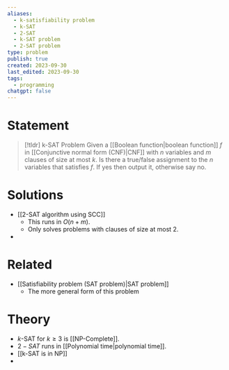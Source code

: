 ```yaml
---
aliases:
  - k-satisfiability problem
  - k-SAT
  - 2-SAT
  - k-SAT problem
  - 2-SAT problem
type: problem
publish: true
created: 2023-09-30
last_edited: 2023-09-30
tags:
  - programming
chatgpt: false
---
```

# Statement

>[!tldr] k-SAT Problem
>Given a [[Boolean function|boolean function]] $f$ in [[Conjunctive normal form (CNF)|CNF]] with $n$ variables and $m$ clauses of size at most $k$. Is there a true/false assignment to the $n$ variables that satisfies $f$. If yes then output it, otherwise say no.

# Solutions
 - [[2-SAT algorithm using SCC]]
	 - This runs in $O(n + m)$.
	 - Only solves problems with clauses of size at most 2.
- 

# Related
- [[Satisfiability problem (SAT problem)|SAT problem]]
	- The more general form of this problem

# Theory
- $k$-SAT for $k \geq 3$ is [[NP-Complete]].
- $2-SAT$ runs in [[Polynomial time|polynomial time]].
- [[k-SAT is in NP]]
- 